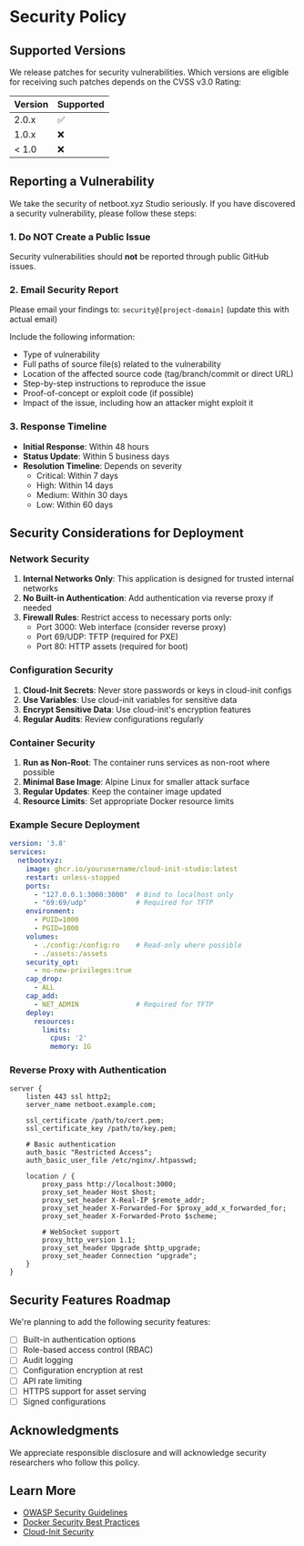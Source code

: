 # Security Policy

## Supported Versions

We release patches for security vulnerabilities. Which versions are eligible for receiving such patches depends on the CVSS v3.0 Rating:

| Version | Supported          |
| ------- | ------------------ |
| 2.0.x   | :white_check_mark: |
| 1.0.x   | :x:                |
| < 1.0   | :x:                |

## Reporting a Vulnerability

We take the security of netboot.xyz Studio seriously. If you have discovered a security vulnerability, please follow these steps:

### 1. Do NOT Create a Public Issue

Security vulnerabilities should **not** be reported through public GitHub issues.

### 2. Email Security Report

Please email your findings to: `security@[project-domain]` (update this with actual email)

Include the following information:
- Type of vulnerability
- Full paths of source file(s) related to the vulnerability
- Location of the affected source code (tag/branch/commit or direct URL)
- Step-by-step instructions to reproduce the issue
- Proof-of-concept or exploit code (if possible)
- Impact of the issue, including how an attacker might exploit it

### 3. Response Timeline

- **Initial Response**: Within 48 hours
- **Status Update**: Within 5 business days
- **Resolution Timeline**: Depends on severity
  - Critical: Within 7 days
  - High: Within 14 days
  - Medium: Within 30 days
  - Low: Within 60 days

## Security Considerations for Deployment

### Network Security

1. **Internal Networks Only**: This application is designed for trusted internal networks
2. **No Built-in Authentication**: Add authentication via reverse proxy if needed
3. **Firewall Rules**: Restrict access to necessary ports only:
   - Port 3000: Web interface (consider reverse proxy)
   - Port 69/UDP: TFTP (required for PXE)
   - Port 80: HTTP assets (required for boot)

### Configuration Security

1. **Cloud-Init Secrets**: Never store passwords or keys in cloud-init configs
2. **Use Variables**: Use cloud-init variables for sensitive data
3. **Encrypt Sensitive Data**: Use cloud-init's encryption features
4. **Regular Audits**: Review configurations regularly

### Container Security

1. **Run as Non-Root**: The container runs services as non-root where possible
2. **Minimal Base Image**: Alpine Linux for smaller attack surface
3. **Regular Updates**: Keep the container image updated
4. **Resource Limits**: Set appropriate Docker resource limits

### Example Secure Deployment

```yaml
version: '3.8'
services:
  netbootxyz:
    image: ghcr.io/yourusername/cloud-init-studio:latest
    restart: unless-stopped
    ports:
      - "127.0.0.1:3000:3000"  # Bind to localhost only
      - "69:69/udp"            # Required for TFTP
    environment:
      - PUID=1000
      - PGID=1000
    volumes:
      - ./config:/config:ro    # Read-only where possible
      - ./assets:/assets
    security_opt:
      - no-new-privileges:true
    cap_drop:
      - ALL
    cap_add:
      - NET_ADMIN              # Required for TFTP
    deploy:
      resources:
        limits:
          cpus: '2'
          memory: 1G
```

### Reverse Proxy with Authentication

```nginx
server {
    listen 443 ssl http2;
    server_name netboot.example.com;

    ssl_certificate /path/to/cert.pem;
    ssl_certificate_key /path/to/key.pem;

    # Basic authentication
    auth_basic "Restricted Access";
    auth_basic_user_file /etc/nginx/.htpasswd;

    location / {
        proxy_pass http://localhost:3000;
        proxy_set_header Host $host;
        proxy_set_header X-Real-IP $remote_addr;
        proxy_set_header X-Forwarded-For $proxy_add_x_forwarded_for;
        proxy_set_header X-Forwarded-Proto $scheme;
        
        # WebSocket support
        proxy_http_version 1.1;
        proxy_set_header Upgrade $http_upgrade;
        proxy_set_header Connection "upgrade";
    }
}
```

## Security Features Roadmap

We're planning to add the following security features:

- [ ] Built-in authentication options
- [ ] Role-based access control (RBAC)
- [ ] Audit logging
- [ ] Configuration encryption at rest
- [ ] API rate limiting
- [ ] HTTPS support for asset serving
- [ ] Signed configurations

## Acknowledgments

We appreciate responsible disclosure and will acknowledge security researchers who follow this policy.

## Learn More

- [OWASP Security Guidelines](https://owasp.org/)
- [Docker Security Best Practices](https://docs.docker.com/engine/security/)
- [Cloud-Init Security](https://cloudinit.readthedocs.io/en/latest/topics/security.html)